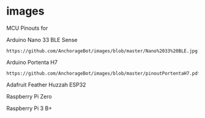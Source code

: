 # images

MCU Pinouts for

  Arduino Nano 33 BLE Sense
  
    https://github.com/AnchorageBot/images/blob/master/Nano%2033%20BLE.jpg
  
  Arduino Portenta H7
  
    https://github.com/AnchorageBot/images/blob/master/pinoutPortentaH7.pdf
  
  Adafruit Feather Huzzah ESP32 
  
  Raspberry Pi Zero
  
  Raspberry Pi 3 B+

